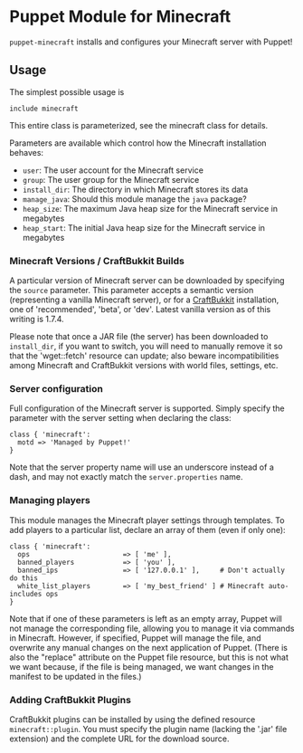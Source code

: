 # Puppet Module for Minecraft

`puppet-minecraft` installs and configures your Minecraft server with Puppet!

## Usage

The simplest possible usage is

    include minecraft

This entire class is parameterized, see the minecraft class for
details.

Parameters are available which control how the Minecraft installation
behaves:

  * `user`: The user account for the Minecraft service
  * `group`: The user group for the Minecraft service
  * `install_dir`: The directory in which Minecraft stores its data
  * `manage_java`: Should this module manage the `java` package?
  * `heap_size`: The maximum Java heap size for the Minecraft service
    in megabytes
  * `heap_start`: The initial Java heap size for the Minecraft service
    in megabytes

### Minecraft Versions / CraftBukkit Builds

A particular version of Minecraft server can be downloaded by
specifying the `source` parameter. This parameter accepts a semantic
version (representing a vanilla Minecraft server), or for a
[CraftBukkit](http://dl.bukkit.org/downloads/craftbukkit/)
installation, one of 'recommended', 'beta', or 'dev'. Latest vanilla
version as of this writing is 1.7.4.

Please note that once a JAR file (the server) has been downloaded to
`install_dir`, if you want to switch, you will need to manually remove
it so that the 'wget::fetch' resource can update; also beware
incompatibilities among Minecraft and CraftBukkit versions with world
files, settings, etc.

### Server configuration

Full configuration of the Minecraft server is supported. Simply
specify the parameter with the server setting when declaring the
class:

    class { 'minecraft':
      motd => 'Managed by Puppet!'
	}

Note that the server property name will use an underscore
instead of a dash, and may not exactly match the `server.properties`
name.

### Managing players

This module manages the Minecraft player settings through
templates. To add players to a particular list, declare an array of
them (even if only one):

    class { 'minecraft':
	  ops						=> [ 'me' ],
	  banned_players			=> [ 'you' ],
	  banned_ips				=> [ '127.0.0.1' ],     # Don't actually do this
	  white_list_players		=> [ 'my_best_friend' ] # Minecraft auto-includes ops
	}

Note that if one of these parameters is left as an empty array, Puppet
will not manage the corresponding file, allowing you to manage it via
commands in Minecraft. However, if specified, Puppet will manage the
file, and overwrite any manual changes on the next application of
Puppet. (There is also the "replace" attribute on the Puppet file
resource, but this is not what we want because, if the file is being
managed, we want changes in the manifest to be updated in the files.)

### Adding CraftBukkit Plugins

CraftBukkit plugins can be installed by using the defined resource
`minecraft::plugin`. You must specify the plugin name (lacking the
'.jar' file extension) and the complete URL for the download source.
